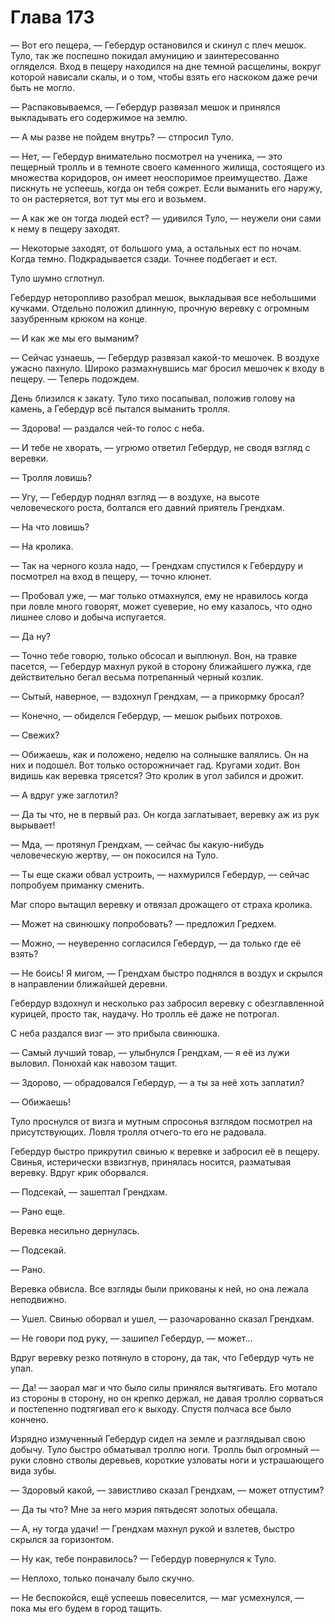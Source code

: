 # Глава 173

— Вот его пещера, — Гебердур остановился и скинул с плеч мешок. Туло, так же поспешно покидал амуницию и заинтересованно огляделся. Вход в пещеру находился на дне темной расщелины, вокруг которой нависали скалы, и о том, чтобы взять его наскоком даже речи быть не могло.

— Распаковываемся, — Гебердур развязал мешок и принялся выкладывать его содержимое на землю.

— А мы разве не пойдем внутрь? — стпросил Туло.

— Нет, — Гебердур внимательно посмотрел на ученика, — это пещерный тролль и в темноте своего каменного жилища, состоящего из множества коридоров, он имеет неоспоримое преимущество. Даже пискнуть не успеешь, когда он тебя сожрет. Если выманить его наружу, то он растеряется, вот тут мы его и возьмем.

— А как же он тогда людей ест? — удивился Туло, — неужели они сами к нему в пещеру заходят. 

— Некоторые заходят, от большого ума, а остальных ест по ночам. Когда темно. Подкрадывается сзади. Точнее подбегает и ест.

Туло шумно сглотнул.

Гебердур неторопливо разобрал мешок, выкладывая все небольшими кучками. Отдельно положил длинную, прочную веревку с огромным зазубренным крюком на конце.

— И как же мы его выманим?

— Сейчас узнаешь, — Гебердур развязал какой-то мешочек. В воздухе ужасно пахнуло. Широко размахнувшись маг бросил мешочек к входу в пещеру. — Теперь подождем.

День близился к закату. Туло тихо посапывал, положив голову на камень, а Гебердур всё пытался выманить тролля.

— Здорова! — раздался чей-то голос с неба.

— И тебе не хворать, — угрюмо ответил Гебердур, не сводя взгляд с веревки.

— Тролля ловишь?

— Угу, — Гебердур поднял взгляд — в воздухе, на высоте человеческого роста, болтался его давний приятель Грендхам.

— На что ловишь?

— На кролика. 

— Так на черного козла надо, — Грендхам спустился к Гебердуру и посмотрел на вход в пещеру, — точно клюнет.

— Пробовал уже, — маг только отмахнулся, ему не нравилось когда при ловле много говорят, может суеверие, но ему казалось, что одно лишнее слово и добыча испугается.

— Да ну?

— Точно тебе говорю, только обсосал и выплюнул. Вон, на травке пасется, — Гебердур махнул рукой в сторону ближайшего лужка, где действительно бегал весьма потрепанный черный козлик.

— Сытый, наверное, — вздохнул Грендхам, — а прикормку бросал?

— Конечно, — обиделся Гебердур, — мешок рыбьих потрохов.

— Свежих?

— Обижаешь, как и положено, неделю на солнышке валялись. Он на них и подошел. Вот только осторожничает гад. Кругами ходит. Вон видишь как веревка трясется? Это кролик в угол забился и дрожит.

— А вдруг уже заглотил?

— Да ты что, не в первый раз. Он когда заглатывает, веревку аж из рук вырывает!

— Мда, — протянул Грендхам, — сейчас бы какую-нибудь человеческую жертву, — он покосился на Туло.

— Ты еще скажи обвал устроить, — нахмурился Гебердур, — сейчас попробуем приманку сменить.

Маг споро вытащил веревку и отвязал дрожащего от страха кролика. 

— Может на свинюшку попробовать? — предложил Гредхем.

— Можно, — неуверенно согласился Гебердур, — да только где её взять?

— Не боись! Я мигом, — Грендхам быстро поднялся в воздух и скрылся в направлении ближайшей деревни.

Гебердур вздохнул и несколько раз забросил веревку с обезглавленной курицей, просто так, наудачу. Но тролль её даже не потрогал.

С неба раздался визг — это прибыла свинюшка.

— Самый лучший товар, — улыбнулся Грендхам, — я её из лужи выловил. Понюхай как навозом тащит.

— Здорово, — обрадовался Гебердур, — а ты за неё хоть заплатил? 

— Обижаешь!

Туло проснулся от визга и мутным спросонья взглядом посмотрел на присутствующих. Ловля тролля отчего-то его не радовала.

Гебердур быстро прикрутил свинью к веревке и забросил её в пещеру. Свинья, истерически взвизгнув, принялась носится, разматывая веревку. Вдруг крик оборвался.

— Подсекай, — зашептал Грендхам.

— Рано еще.

Веревка несильно дернулась.

— Подсекай.

— Рано.

Веревка обвисла. Все взгляды были прикованы к ней, но она лежала неподвижно.

— Ушел. Свинью оборвал и ушел, — разочарованно сказал Грендхам.

— Не говори под руку, — зашипел Гебердур, — может...

Вдруг веревку резко потянуло в сторону, да так, что Гебердур чуть не упал.

— Да! — заорал маг и что было силы принялся вытягивать. Его мотало из стороны в сторону, но он крепко держал, не давая троллю сорваться и постепенно подтягивал его к выходу. Спустя полчаса все было кончено.

Изрядно измученный Гебердур сидел на земле и разглядывал свою добычу. Туло быстро обматывал троллю ноги. Тролль был огромный — руки словно стволы деревьев, короткие узловаты ноги и устрашающего вида зубы. 

— Здоровый какой, — завистливо сказал Грендхам, — может отпустим?

— Да ты что? Мне за него мэрия пятьдесят золотых обещала.

— А, ну тогда удачи! — Грендхам махнул рукой и взлетев, быстро скрылся за горизонтом.

— Ну как, тебе понравилось? — Гебердур повернулся к Туло.

— Неплохо, только поначалу было скучно.

— Не беспокойся, ещё успеешь повеселится, — маг усмехнулся, — пока мы его будем в город тащить.

